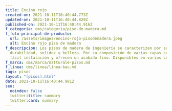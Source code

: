 ```yaml
---
title: Encino rojo
created-on: 2021-10-11T16:40:44.773Z
updated-on: 2021-10-11T16:40:44.829Z
published-on: 2021-10-11T16:40:44.916Z
f_categoria: cms/categoria/piso-de-madera.md
f_foto-principal-de-producto:
  url: /assets/images/encino-rojo-pisodemadera.jpeg
  alt: Encino rojo piso de madera
f_descripcion: Los pisos de madera de ingeniería se caracterizan por su
  durabilidad, solidez y belleza. Por su composición de varias capas son de
  fácil instalación y ofrecen un acabado fino. Disponibles en varios colores.
f_marca: cms/marca/natturale-pisos.md
f_linea: cms/linea/línea-bau.md
tags: pisos
layout: "[pisos].html"
date: 2021-10-11T16:40:44.981Z
seo:
  noindex: false
  twitter:title: summary
  twitter:card: summary
---
```

